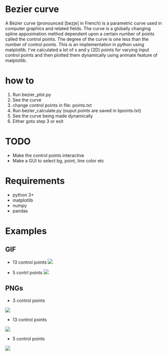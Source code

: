 # Bezier curve
A Bézier curve (pronounced [bezje] in French) is a parametric curve used in computer graphics and related fields.
The curve is a globally changing spline appoximation method dependent upon a certain number of points called the control points. The degree of the curve is one less than the number of control points. 
This is an implementation in python using matplotlib. I've calculated a lot of x and y (2D) points for varying input control points and then plotted them dynamically using animate feature of matplotlib.

# how to
1. Run bezier_plot.py
2. See the curve
3. change control points in file: points.txt
4. Run bezier_calculate.py (ouput points are saved in bpoints.txt)
5. See the curve being made dynamically
6. Either goto step 3 or exit

# TODO
- Make the control points interactive
- Make a GUI to select bg, point, line color etc


# Requirements
- python 3+
- matplotlib
- numpy
- pandas

# Examples
## GIF
- 13 control points
![](https://i.imgur.com/TRvd77H.gif)

- 5 contrl points
![](https://i.imgur.com/qU4m3ws.gif)

## PNGs
- 3 control points

![](https://i.imgur.com/Jzdiem7.png)

- 13 control points

![](https://i.imgur.com/XYUWczx.png)

- 5 control points

![](https://i.imgur.com/eKNR2Ja.png)


